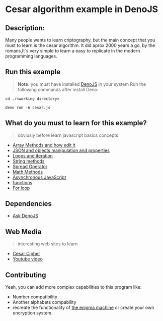 # Cesar algorithm example in DenoJS

## **Description:**
Many people wants to learn criptography, but the main concept that you must to learn is the cesar algorithm.
It did aprox 2000 years a go, by the romans,It´s very simple to learn a easy to replicate in the modern programming languages.

## **Run this example**
> **Note:** you must have installed [DenoJS](https://deno.land/manual@v1.36.1/getting_started/installation) in your system
Run the following commands after install Deno:

```
cd ./<working directory>
```

```
deno run -A cesar.js
```

## **What do you must to learn for this example?**
> obviusly before learn javascript basics concepts
* [Array Methods and how edit it](https://developer.mozilla.org/en-US/docs/Web/JavaScript/Reference/Global_Objects/Array#instance_methods)
* [JSON and objects manipulation and properties](https://developer.mozilla.org/en-US/docs/Learn/JavaScript/Objects/JSON)
* [Loops and iteration](https://developer.mozilla.org/en-US/docs/Web/JavaScript/Guide/Loops_and_iteration)
* [String methods](https://developer.mozilla.org/en-US/docs/Web/JavaScript/Reference/Global_Objects/String#instance_properties)
* [Spread Operator](https://developer.mozilla.org/en-US/docs/Web/JavaScript/Reference/Operators/Spread_syntax)
* [Math Methods](https://developer.mozilla.org/en-US/docs/Web/JavaScript/Reference/Global_Objects/Math)
* [Asynchronous JavaScript](https://developer.mozilla.org/en-US/docs/Learn/JavaScript/Asynchronous)
* [functions](https://developer.mozilla.org/en-US/docs/Web/JavaScript/Reference/Global_Objects/Function)
* [For loop](https://www.w3schools.com/js/js_loop_for.asp)

## **Dependencies**
* [Ask DenoJS](https://deno.land/x/ask@1.0.6)

## **Web Media**
> interesting web sites to learn
* [Cesar Cipher](https://www.dcode.fr/caesar-cipher)
* [Youtube video](https://youtu.be/dTHki5eldO0)

## **Contributing**
Yeah, you can add more complex capabilities to this program like:
* Number compatibility
* Another alphabets compability
* recreate the functionality of [the enigma machine](https://youtu.be/G2_Q9FoD-oQ) or create your own encryption system.